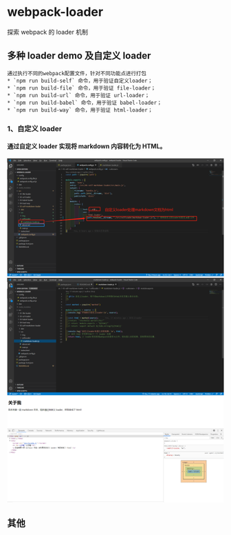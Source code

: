 # webpack-loader

探索 webpack 的 loader 机制

## 多种 loader demo 及自定义 loader

```
通过执行不同的webpack配置文件，针对不同功能点进行打包
* `npm run build-self` 命令，用于验证自定义loader；
* `npm run build-file` 命令，用于验证 file-loader；
* `npm run build-url` 命令，用于验证 url-loader；
* `npm run build-babel` 命令，用于验证 babel-loader；
* `npm run build-way` 命令，用于验证 html-loader；
```

### 1、自定义 loader

#### 通过自定义 loader 实现将 markdown 内容转化为 HTML。

![blockchain](https://github.com/Lucky-LYZ/webpack-loader/blob/master/src/05-self-markdown-loader/src/img/%E8%87%AA%E5%AE%9A%E4%B9%89loader%E5%A4%84%E7%90%86markdown%E6%96%87%E6%A1%A3%E4%B8%BAhtml.png "自定义loader配置信息")
![blockchain](https://github.com/Lucky-LYZ/webpack-loader/blob/master/src/05-self-markdown-loader/src/img/%E8%87%AA%E5%AE%9A%E4%B9%89loader%E5%AE%9E%E7%8E%B0%E7%BB%86%E8%8A%82.png "自定义loader实现代码")
![blockchain](https://github.com/Lucky-LYZ/webpack-loader/blob/master/src/05-self-markdown-loader/src/img/%E8%BD%AC%E6%8D%A2%E5%90%8E%E7%9A%84%E6%95%88%E6%9E%9C%E5%9B%BE.png "效果图")

## 其他
